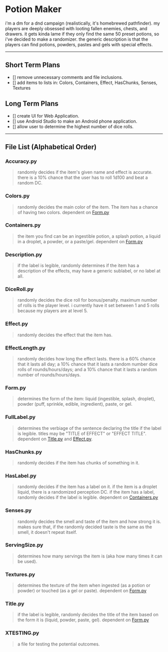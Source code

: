 # Potion Maker

i'm a dm for a dnd campaign (realistically, it's homebrewed pathfinder). my players are deeply obsessed with looting fallen enemies, chests, and drawers. it gets kinda lame if they only find the same 50 preset potions, so i've decided to make a randomizer. the generic description is that the players can find potions, powders, pastes and gels with special effects.

***

## Short Term Plans
- [] remove unnecessary comments and file inclusions.
- [] add items to lists in: Colors, Containers, Effect, HasChunks, Senses, Textures

## Long Term Plans
- [] create UI for Web Application.
- [] use Android Studio to make an Android phone application.
- [] allow user to determine the highest number of dice rolls.

***

## File List (Alphabetical Order)
### Accuracy.py
> randomly decides if the item's given name and effect is accurate.
> there is a 10% chance that the user has to roll 1d100 and beat a random DC.

### Colors.py
> randomly decides the main color of the item. The item has a chance of having two colors.
> dependent on [Form.py](###Form.py)

### Containers.py
> the item you find can be an ingestible potion, a splash potion, a liquid in a droplet, a powder, or a paste/gel.
> dependent on [Form.py](###Form.py)

### Description.py
> if the label is legible, randomly determines if the item has a description of the effects, may have a generic sublabel, or no label at all.

### DiceRoll.py
> randomly decides the dice roll for bonus/penalty. maximum number of rolls is the player level.
> i currently have it set between 1 and 5 rolls because my players are at level 5.

### Effect.py
> randomly decides the effect that the item has.

### EffectLength.py
> randomly decides how long the effect lasts.
> there is a 60% chance that it lasts all day; a 10% chance that it lasts a random number dice rolls of rounds/hours/days; and a 10% chance that it lasts a random number of rounds/hours/days.

### Form.py
> determines the form of the item: liquid (ingestible, splash, droplet), powder (puff, sprinkle, edible, ingredient), paste, or gel.

### FullLabel.py
> determines the verbiage of the sentence declaring the title if the label is legible. titles may be "TITLE of EFFECT" or "EFFECT TITLE".
> dependent on [Title.py](###Title.py) and [Effect.py](###Effect.py).

### HasChunks.py
> randomly decides if the item has chunks of something in it.

### HasLabel.py
> randomly decides if the item has a label on it.
> if the item is a droplet liquid, there is a randomized perception DC. if the item has a label, randomly decides if the label is legible.
> dependent on [Containers.py](###Containers.py)

### Senses.py
> randomly decides the smell and taste of the item and how strong it is. makes sure that, if the randomly decided taste is the same as the smell, it doesn't repeat itself.

### ServingSize.py
> determines how many servings the item is (aka how many times it can be used).

### Textures.py
> determines the texture of the item when ingested (as a potion or powder) or touched (as a gel or paste).
> dependent on [Form.py](###Form.py)

### Title.py
> if the label is legible, randomly decides the title of the item based on the form it is (liquid, powder, paste, gel).
> dependent on [Form.py](###Form.py)

### XTESTING.py
> a file for testing the potential outcomes.
